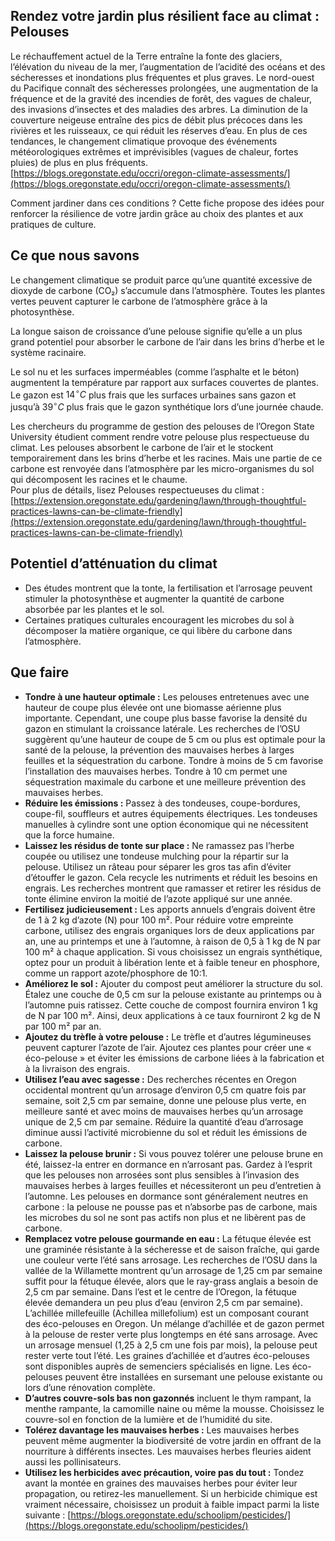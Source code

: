 ## Rendez votre jardin plus résilient face au climat : Pelouses

Le réchauffement actuel de la Terre entraîne la fonte des glaciers, l’élévation du niveau de la mer, l’augmentation de l’acidité des océans et des sécheresses et inondations plus fréquentes et plus graves. Le nord-ouest du Pacifique connaît des sécheresses prolongées, une augmentation de la fréquence et de la gravité des incendies de forêt, des vagues de chaleur, des invasions d’insectes et des maladies des arbres. La diminution de la couverture neigeuse entraîne des pics de débit plus précoces dans les rivières et les ruisseaux, ce qui réduit les réserves d’eau. En plus de ces tendances, le changement climatique provoque des événements météorologiques extrêmes et imprévisibles (vagues de chaleur, fortes pluies) de plus en plus fréquents.  
[https://blogs.oregonstate.edu/occri/oregon-climate-assessments/](https://blogs.oregonstate.edu/occri/oregon-climate-assessments/)

Comment jardiner dans ces conditions ? Cette fiche propose des idées pour renforcer la résilience de votre jardin grâce au choix des plantes et aux pratiques de culture.

## Ce que nous savons

Le changement climatique se produit parce qu’une quantité excessive de dioxyde de carbone (CO₂) s’accumule dans l’atmosphère. Toutes les plantes vertes peuvent capturer le carbone de l’atmosphère grâce à la photosynthèse.

La longue saison de croissance d’une pelouse signifie qu’elle a un plus grand potentiel pour absorber le carbone de l’air dans les brins d’herbe et le système racinaire.

Le sol nu et les surfaces imperméables (comme l’asphalte et le béton) augmentent la température par rapport aux surfaces couvertes de plantes. Le gazon est $14^{\circ}C$ plus frais que les surfaces urbaines sans gazon et jusqu’à $39^{\circ}C$ plus frais que le gazon synthétique lors d’une journée chaude.

Les chercheurs du programme de gestion des pelouses de l’Oregon State University étudient comment rendre votre pelouse plus respectueuse du climat. Les pelouses absorbent le carbone de l’air et le stockent temporairement dans les brins d’herbe et les racines. Mais une partie de ce carbone est renvoyée dans l’atmosphère par les micro-organismes du sol qui décomposent les racines et le chaume.  
Pour plus de détails, lisez Pelouses respectueuses du climat : [https://extension.oregonstate.edu/gardening/lawn/through-thoughtful-practices-lawns-can-be-climate-friendly](https://extension.oregonstate.edu/gardening/lawn/through-thoughtful-practices-lawns-can-be-climate-friendly)

## Potentiel d’atténuation du climat

- Des études montrent que la tonte, la fertilisation et l’arrosage peuvent stimuler la photosynthèse et augmenter la quantité de carbone absorbée par les plantes et le sol.
- Certaines pratiques culturales encouragent les microbes du sol à décomposer la matière organique, ce qui libère du carbone dans l’atmosphère.

## Que faire

- **Tondre à une hauteur optimale :** Les pelouses entretenues avec une hauteur de coupe plus élevée ont une biomasse aérienne plus importante. Cependant, une coupe plus basse favorise la densité du gazon en stimulant la croissance latérale. Les recherches de l’OSU suggèrent qu’une hauteur de coupe de 5 cm ou plus est optimale pour la santé de la pelouse, la prévention des mauvaises herbes à larges feuilles et la séquestration du carbone. Tondre à moins de 5 cm favorise l’installation des mauvaises herbes. Tondre à 10 cm permet une séquestration maximale du carbone et une meilleure prévention des mauvaises herbes.
- **Réduire les émissions :** Passez à des tondeuses, coupe-bordures, coupe-fil, souffleurs et autres équipements électriques. Les tondeuses manuelles à cylindre sont une option économique qui ne nécessitent que la force humaine.
- **Laissez les résidus de tonte sur place :** Ne ramassez pas l’herbe coupée ou utilisez une tondeuse mulching pour la répartir sur la pelouse. Utilisez un râteau pour séparer les gros tas afin d’éviter d’étouffer le gazon. Cela recycle les nutriments et réduit les besoins en engrais. Les recherches montrent que ramasser et retirer les résidus de tonte élimine environ la moitié de l’azote appliqué sur une année.
- **Fertilisez judicieusement :** Les apports annuels d’engrais doivent être de 1 à 2 kg d’azote (N) pour 100 m². Pour réduire votre empreinte carbone, utilisez des engrais organiques lors de deux applications par an, une au printemps et une à l’automne, à raison de 0,5 à 1 kg de N par 100 m² à chaque application. Si vous choisissez un engrais synthétique, optez pour un produit à libération lente et à faible teneur en phosphore, comme un rapport azote/phosphore de 10:1.
- **Améliorez le sol :** Ajouter du compost peut améliorer la structure du sol. Étalez une couche de 0,5 cm sur la pelouse existante au printemps ou à l’automne puis ratissez. Cette couche de compost fournira environ 1 kg de N par 100 m². Ainsi, deux applications à ce taux fourniront 2 kg de N par 100 m² par an.
- **Ajoutez du trèfle à votre pelouse :** Le trèfle et d’autres légumineuses peuvent capturer l’azote de l’air. Ajoutez ces plantes pour créer une « éco-pelouse » et éviter les émissions de carbone liées à la fabrication et à la livraison des engrais.
- **Utilisez l’eau avec sagesse :** Des recherches récentes en Oregon occidental montrent qu’un arrosage d’environ 0,5 cm quatre fois par semaine, soit 2,5 cm par semaine, donne une pelouse plus verte, en meilleure santé et avec moins de mauvaises herbes qu’un arrosage unique de 2,5 cm par semaine. Réduire la quantité d’eau d’arrosage diminue aussi l’activité microbienne du sol et réduit les émissions de carbone.
- **Laissez la pelouse brunir :** Si vous pouvez tolérer une pelouse brune en été, laissez-la entrer en dormance en n’arrosant pas. Gardez à l’esprit que les pelouses non arrosées sont plus sensibles à l’invasion des mauvaises herbes à larges feuilles et nécessiteront un peu d’entretien à l’automne. Les pelouses en dormance sont généralement neutres en carbone : la pelouse ne pousse pas et n’absorbe pas de carbone, mais les microbes du sol ne sont pas actifs non plus et ne libèrent pas de carbone.
- **Remplacez votre pelouse gourmande en eau :** La fétuque élevée est une graminée résistante à la sécheresse et de saison fraîche, qui garde une couleur verte l’été sans arrosage. Les recherches de l’OSU dans la vallée de la Willamette montrent qu’un arrosage de 1,25 cm par semaine suffit pour la fétuque élevée, alors que le ray-grass anglais a besoin de 2,5 cm par semaine. Dans l’est et le centre de l’Oregon, la fétuque élevée demandera un peu plus d’eau (environ 2,5 cm par semaine). L’achillée millefeuille (Achillea millefolium) est un composant courant des éco-pelouses en Oregon. Un mélange d’achillée et de gazon permet à la pelouse de rester verte plus longtemps en été sans arrosage. Avec un arrosage mensuel (1,25 à 2,5 cm une fois par mois), la pelouse peut rester verte tout l’été. Les graines d’achillée et d’autres éco-pelouses sont disponibles auprès de semenciers spécialisés en ligne. Les éco-pelouses peuvent être installées en sursemant une pelouse existante ou lors d’une rénovation complète.
- **D’autres couvre-sols bas non gazonnés** incluent le thym rampant, la menthe rampante, la camomille naine ou même la mousse. Choisissez le couvre-sol en fonction de la lumière et de l’humidité du site.
- **Tolérez davantage les mauvaises herbes :** Les mauvaises herbes peuvent même augmenter la biodiversité de votre jardin en offrant de la nourriture à différents insectes. Les mauvaises herbes fleuries aident aussi les pollinisateurs.
- **Utilisez les herbicides avec précaution, voire pas du tout :** Tondez avant la montée en graines des mauvaises herbes pour éviter leur propagation, ou retirez-les manuellement. Si un herbicide chimique est vraiment nécessaire, choisissez un produit à faible impact parmi la liste suivante : [https://blogs.oregonstate.edu/schoolipm/pesticides/](https://blogs.oregonstate.edu/schoolipm/pesticides/)
